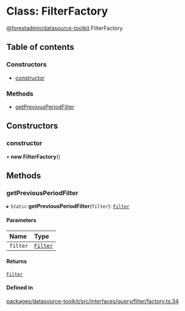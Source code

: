 # Class: FilterFactory

[@forestadmin/datasource-toolkit](../wiki/@forestadmin.datasource-toolkit).FilterFactory

## Table of contents

### Constructors

- [constructor](../wiki/@forestadmin.datasource-toolkit.FilterFactory#constructor)

### Methods

- [getPreviousPeriodFilter](../wiki/@forestadmin.datasource-toolkit.FilterFactory#getpreviousperiodfilter)

## Constructors

### constructor

• **new FilterFactory**()

## Methods

### getPreviousPeriodFilter

▸ `Static` **getPreviousPeriodFilter**(`filter`): [`Filter`](../wiki/@forestadmin.datasource-toolkit.Filter)

#### Parameters

| Name | Type |
| :------ | :------ |
| `filter` | [`Filter`](../wiki/@forestadmin.datasource-toolkit.Filter) |

#### Returns

[`Filter`](../wiki/@forestadmin.datasource-toolkit.Filter)

#### Defined in

[packages/datasource-toolkit/src/interfaces/query/filter/factory.ts:34](https://github.com/ForestAdmin/agent-nodejs/blob/4dc29e4/packages/datasource-toolkit/src/interfaces/query/filter/factory.ts#L34)
